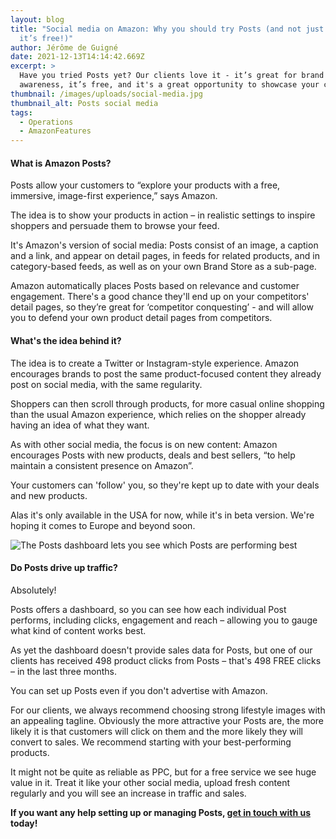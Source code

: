 ```yaml
---
layout: blog
title: "Social media on Amazon: Why you should try Posts (and not just because
  it’s free!)"
author: Jérôme de Guigné
date: 2021-12-13T14:14:42.669Z
excerpt: >
  Have you tried Posts yet? Our clients love it - it’s great for brand
  awareness, it’s free, and it's a great opportunity to showcase your content.
thumbnail: /images/uploads/social-media.jpg
thumbnail_alt: Posts social media
tags:
  - Operations
  - AmazonFeatures
---
```

#### What is Amazon Posts?

Posts allow your customers to “explore your products with a free, immersive, image-first experience,” says Amazon.

The idea is to show your products in action – in realistic settings to inspire shoppers and persuade them to browse your feed.

It's Amazon's version of social media: Posts consist of an image, a caption and a link, and appear on detail pages, in feeds for related products, and in category-based feeds, as well as on your own Brand Store as a sub-page.

Amazon automatically places Posts based on relevance and customer engagement. There's a good chance they'll end up on your competitors' detail pages, so they’re great for ‘competitor conquesting’ - and will allow you to defend your own product detail pages from competitors.

#### What's the idea behind it?

The idea is to create a Twitter or Instagram-style experience. Amazon encourages brands to post the same product-focused content they already post on social media, with the same regularity.

Shoppers can then scroll through products, for more casual online shopping than the usual Amazon experience, which relies on the shopper already having an idea of what they want.

As with other social media, the focus is on new content: Amazon encourages Posts with new products, deals and best sellers, “to help maintain a consistent presence on Amazon”.

Your customers can 'follow' you, so they're kept up to date with your deals and new products.

Alas it's only available in the USA for now, while it's in beta version. We're hoping it comes to Europe and beyond soon.

![The Posts dashboard lets you see which Posts are performing best](https://lh5.googleusercontent.com/EJtGOJFqAOf0g7UO73ww-LnLFGwszCeWtr3000k_c4i4bDXuCoZ8XwWKWl_o3Lx18oZvpWoSV3tMhfBdxyrkqW3QanuUWCdKZbQ5VQsmikDwhTi1RrXguL0LAALluWREm-10IGLZ "The Posts dashboard lets you see which Posts are performing best")

#### Do Posts drive up traffic?

Absolutely!

Posts offers a dashboard, so you can see how each individual Post performs, including clicks, engagement and reach – allowing you to gauge what kind of content works best.

As yet the dashboard doesn't provide sales data for Posts, but one of our clients has received 498 product clicks from Posts – that's 498 FREE clicks – in the last three months.

You can set up Posts even if you don't advertise with Amazon.

For our clients, we always recommend choosing strong lifestyle images with an appealing tagline. Obviously the more attractive your Posts are, the more likely it is that customers will click on them and the more likely they will convert to sales. We recommend starting with your best-performing products.

It might not be quite as reliable as PPC, but for a free service we see huge value in it. Treat it like your other social media, upload fresh content regularly and you will see an increase in traffic and sales.

**If you want any help setting up or managing Posts, [get in touch with us](http://e-comas.com/contact.html) today!**